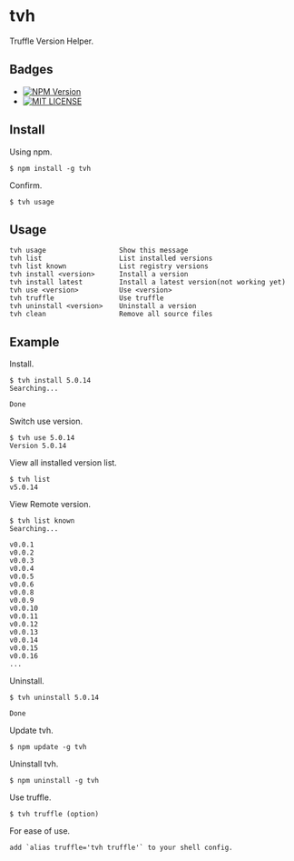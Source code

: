 # tvh

Truffle Version Helper.

## Badges
+ [![NPM Version](http://img.shields.io/npm/v/tvh.svg)](https://www.npmjs.org/package/tvh)
+ [![MIT LICENSE](http://img.shields.io/badge/license-MIT-brightgreen.svg)](https://github.com/currybab/tvh/blob/master/LICENSE)

## Install

Using npm.

    $ npm install -g tvh

Confirm.

    $ tvh usage

## Usage

    tvh usage                  Show this message
    tvh list                   List installed versions
    tvh list known             List registry versions
    tvh install <version>      Install a version
    tvh install latest         Install a latest version(not working yet)
    tvh use <version>          Use <version>
    tvh truffle                Use truffle
    tvh uninstall <version>    Uninstall a version
    tvh clean                  Remove all source files

## Example

Install.

    $ tvh install 5.0.14
    Searching...

    Done

Switch use version.

    $ tvh use 5.0.14
    Version 5.0.14

View all installed version list.

    $ tvh list
    v5.0.14


View Remote version.

    $ tvh list known
    Searching...

    v0.0.1
    v0.0.2
    v0.0.3
    v0.0.4
    v0.0.5
    v0.0.6
    v0.0.8
    v0.0.9
    v0.0.10
    v0.0.11
    v0.0.12
    v0.0.13
    v0.0.14
    v0.0.15
    v0.0.16
    ...

Uninstall.

    $ tvh uninstall 5.0.14

    Done

Update tvh.

    $ npm update -g tvh

Uninstall tvh.

    $ npm uninstall -g tvh

Use truffle.

    $ tvh truffle (option)

For ease of use.

    add `alias truffle='tvh truffle'` to your shell config.

